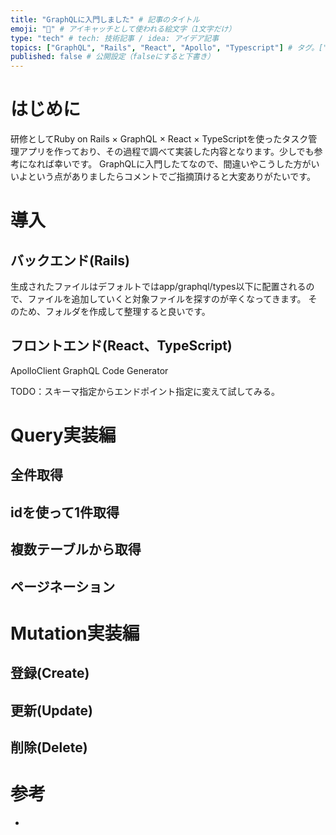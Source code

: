 ```yaml
---
title: "GraphQLに入門しました" # 記事のタイトル
emoji: "🐢" # アイキャッチとして使われる絵文字（1文字だけ）
type: "tech" # tech: 技術記事 / idea: アイデア記事
topics: ["GraphQL", "Rails", "React", "Apollo", "Typescript"] # タグ。["markdown", "rust", "aws"]のように指定する
published: false # 公開設定（falseにすると下書き）
---
```


# はじめに

研修としてRuby on Rails × GraphQL × React × TypeScriptを使ったタスク管理アプリを作っており、その過程で調べて実装した内容となります。少しでも参考になれば幸いです。
GraphQLに入門したてなので、間違いやこうした方がいいよという点がありましたらコメントでご指摘頂けると大変ありがたいです。

# 導入

## バックエンド(Rails)

生成されたファイルはデフォルトではapp/graphql/types以下に配置されるので、ファイルを追加していくと対象ファイルを探すのが辛くなってきます。
そのため、フォルダを作成して整理すると良いです。

## フロントエンド(React、TypeScript)

ApolloClient
GraphQL Code Generator

TODO：スキーマ指定からエンドポイント指定に変えて試してみる。


# Query実装編

## 全件取得


## idを使って1件取得


## 複数テーブルから取得


## ページネーション


# Mutation実装編

## 登録(Create)


## 更新(Update)


## 削除(Delete)


# 参考

- 

